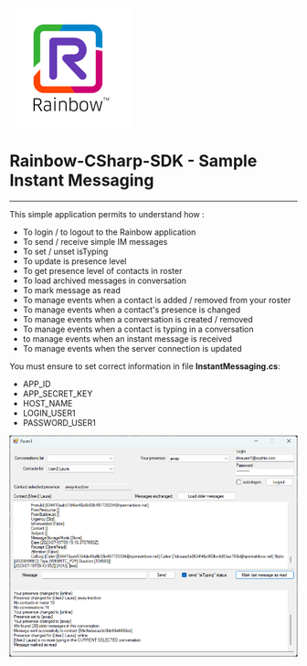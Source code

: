 ![Rainbow](../../logo_rainbow.png)

 
# Rainbow-CSharp-SDK - Sample Instant Messaging
---

This simple application permits to understand how :
- To login / to logout to the Rainbow application
- To send / receive simple IM messages
- To set / unset isTyping 
- To update is presence level
- To get presence level of contacts in roster
- To load archived messages in conversation
- To mark message as read
- To manage events when a contact is added / removed from your roster
- To manage events when a contact's presence is changed
- To manage events when a conversation is created / removed
- To manage events when a contact is typing in a conversation
- to manage events when an instant message is received
- To manage events when the server connection is updated

 You must ensure to set correct information in file **InstantMessaging.cs**:
- APP_ID
- APP_SECRET_KEY
- HOST_NAME
- LOGIN_USER1
- PASSWORD_USER1
 
 ![FormIM](./images/FormIM.png)
